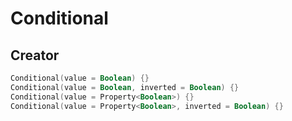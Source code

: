 # Conditional

## Creator
```kotlin
Conditional(value = Boolean) {}
Conditional(value = Boolean, inverted = Boolean) {}
Conditional(value = Property<Boolean>) {}
Conditional(value = Property<Boolean>, inverted = Boolean) {}
```
